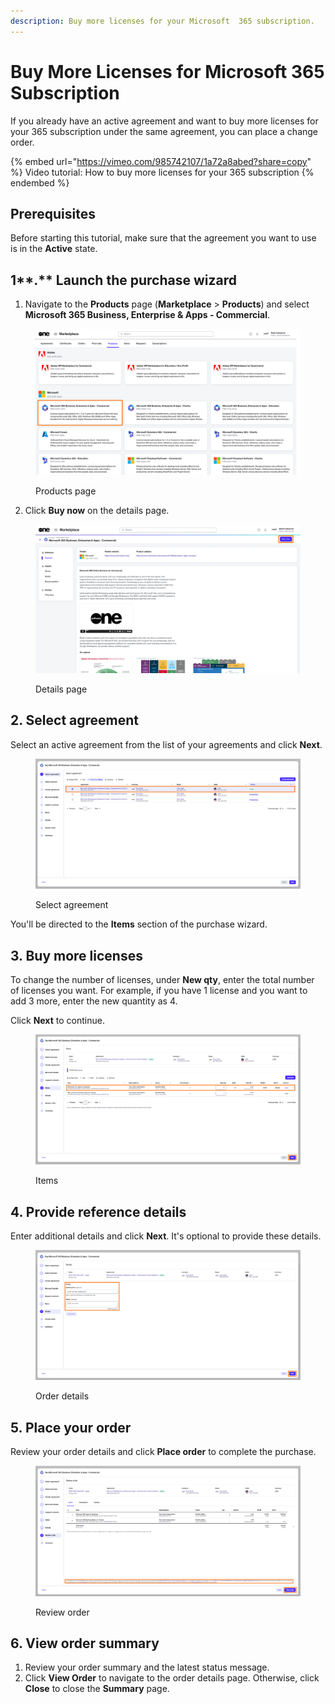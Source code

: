 ```yaml
---
description: Buy more licenses for your Microsoft  365 subscription.
---
```


# Buy More Licenses for Microsoft 365 Subscription

If you already have an active agreement and want to buy more licenses for your 365 subscription under the same agreement, you can place a change order.&#x20;

{% embed url="https://vimeo.com/985742107/1a72a8abed?share=copy" %}
Video tutorial: How to buy more licenses for your 365 subscription
{% endembed %}

## Prerequisites

Before starting this tutorial, make sure that the agreement you want to use is in the **Active** state.

## 1**.** Launch the purchase wizard <a href="#id-1.-launch-the-purchase-wizard" id="id-1.-launch-the-purchase-wizard"></a>

1. Navigate to the **Products** page (**Marketplace** > **Products**) and select **Microsoft 365 Business, Enterprise & Apps - Commercial**.

<figure><img src="../../../.gitbook/assets/MS365.png" alt=""><figcaption><p>Products page</p></figcaption></figure>

2. Click **Buy now** on the details page.

<figure><img src="../../../.gitbook/assets/MS365BuyNow.png" alt=""><figcaption><p>Details page</p></figcaption></figure>

## 2. Select agreement

Select an active agreement from the list of your agreements and click **Next**.&#x20;

<figure><img src="../../../.gitbook/assets/MS365-Agreement (1).png" alt=""><figcaption><p>Select agreement</p></figcaption></figure>

You'll be directed to the **Items** section of the purchase wizard.

## 3. Buy more licenses <a href="#id-3.-add-new-items" id="id-3.-add-new-items"></a>

To change the number of licenses, under **New qty**, enter the total number of licenses you want. For example, if you have 1 license and you want to add 3 more, enter the new quantity as 4.

Click **Next** to continue.&#x20;

<figure><img src="../../../.gitbook/assets/365Items.png" alt=""><figcaption><p>Items </p></figcaption></figure>

## 4. Provide reference details

Enter additional details and click **Next**. It's optional to provide these details.

<figure><img src="../../../.gitbook/assets/365Details.png" alt=""><figcaption><p>Order details</p></figcaption></figure>

## 5. Place your order <a href="#id-5.-place-your-order" id="id-5.-place-your-order"></a>

Review your order details and click **Place order** to complete the purchase.

<figure><img src="../../../.gitbook/assets/365ReviewOrder.png" alt=""><figcaption><p>Review order</p></figcaption></figure>

## 6. View order summary <a href="#id-6.-view-order-summary" id="id-6.-view-order-summary"></a>

1. Review your order summary and the latest status message.
2. Click **View Order** to navigate to the order details page. Otherwise, click **Close** to close the **Summary** page.
